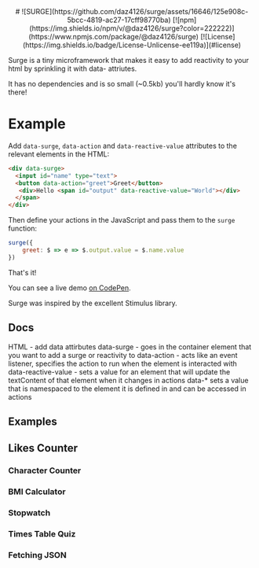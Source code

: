 <div align="center">
#  ![SURGE](https://github.com/daz4126/surge/assets/16646/125e908c-5bcc-4819-ac27-17cff98770ba)
[![npm](https://img.shields.io/npm/v/@daz4126/surge?color=222222)](https://www.npmjs.com/package/@daz4126/surge)
[![License](https://img.shields.io/badge/License-Unlicense-ee119a)](#license)
</div>

Surge is a tiny microframework that makes it easy to add reactivity to your html by sprinkling it with data- attriutes.

It has no dependencies and is so small (~0.5kb) you'll hardly know it's there!

# Example

Add `data-surge`, `data-action` and `data-reactive-value` attributes to the relevant elements in the HTML:

```html
<div data-surge>
  <input id="name" type="text">
  <button data-action="greet">Greet</button>
   <div>Hello <span id="output" data-reactive-value="World"></div>
  </span>
</div>
```

Then define your actions in the JavaScript and pass them to the `surge` function:

```javascript
surge({
    greet: $ => e => $.output.value = $.name.value
})
```
That's it!

You can see a live demo [on CodePen](https://codepen.io/daz4126/pen/YzMdbra).

Surge was inspired by the excellent Stimulus library.

## Docs

HTML - add data attirbutes
data-surge - goes in the container element that you want to add a surge or reactivity to
data-action - acts like an event listener, specifies the action to run when the element is interacted with
data-reactive-value - sets a value for an element that will update the textContent of that element when it changes in actions
data-* sets a value that is namespaced to the element it is defined in and can be accessed in actions

## Examples

## Likes Counter

### Character Counter

### BMI Calculator

### Stopwatch

### Times Table Quiz

### Fetching JSON
